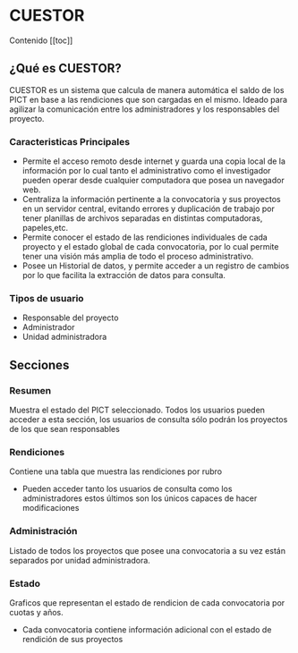 # CUESTOR

Contenido
[[toc]]

## **¿Qué es CUESTOR?**

CUESTOR es un sistema que calcula de manera automática el saldo de los PICT en base a las rendiciones que son cargadas en el mismo. Ideado para agilizar la comunicación entre los administradores y los responsables del proyecto.

### Caracteristicas Principales

- Permite el acceso remoto desde internet y guarda una copia local de la información por lo cual tanto  el administrativo como el investigador pueden operar desde cualquier computadora que posea un navegador web.
- Centraliza la información pertinente a la convocatoria y sus proyectos en un servidor central, evitando errores y duplicación de trabajo por tener planillas de archivos separadas en distintas computadoras, papeles,etc.
- Permite conocer el estado de las rendiciones individuales de cada proyecto y el estado global de cada convocatoria, por lo cual permite tener una visión más amplia de todo el proceso administrativo.
- Posee un Historial de datos, y permite acceder a un registro de cambios por lo que facilita la extracción de datos para consulta.

### Tipos de usuario

- Responsable del proyecto
- Administrador
- Unidad administradora

## Secciones

### Resumen

Muestra el estado del PICT seleccionado. Todos los usuarios pueden acceder a esta sección, los usuarios de consulta sólo podrán los proyectos de los que sean responsables

### Rendiciones

Contiene una tabla que muestra las rendiciones por rubro

- Pueden acceder tanto los usuarios de consulta como los administradores estos últimos son los únicos capaces de hacer modificaciones

### Administración

Listado de todos los proyectos que posee una convocatoria a su vez están separados por unidad administradora.

### Estado

Graficos que representan el estado de rendicion de cada convocatoria por cuotas y años.

- Cada convocatoria contiene información adicional con el estado de rendición de sus proyectos
